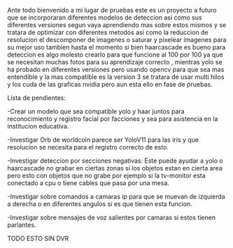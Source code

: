Ante todo bienvenido a mi lugar de pruebas este es un proyecto a futuro que se incorporaran diferentes modelos de deteccion asi como sus diferentes versiones segun vaya aprendiendo mas sobre estos mismos y se tratara de optimizar con diferentes metodos asi como la reduccion de resolucion el descomponer de imagenes o saturar y pixelear imagenes para su mejor uso tambien hasta el momento si bien haarcascade es bueno para deteccion es algo molesto crearlo para que funcione al 100 por 100 ya que se necesitan muchas fotos para su aprendizaje correcto , mientras yolo se ha probado en diferentes versiones pero usando opencv para que sea mas entendible y la mas compatible es la version 3 se tratara de usar multi hilos y los cuda de las graficas nvidia pero aun esta ello en fase de pruebas.


Lista de pendientes:

-Crear un modelo que sea compatible yolo y haar juntos para reconocimiento y registro facial por facciones y sea para asistencia en la institucion educativa.

-Investigar Orb de worldcoin parece ser YoloV11 para las iris y que resolucion se necesita para el registro correcto de esto.

-Investigar deteccion por secciones negativas: Este puede ayudar a yolo o haarcascade no grabar en ciertas zonas si los objetos estan en cierta area pero esto con objetos que no grabe por ejemplo si la tv-monitor esta conectado a cpu o tiene cables que pasa por una mesa.

-Investigar sobre comandos a camaras ip para que se muevan de izquierda a derecha o en diferentes angulos si es que tienen esta funcion.

-Investigar sobre mensajes de voz salientes por camaras si estos tienen parlantes.


TODO ESTO SIN DVR 
